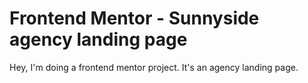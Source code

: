 # Frontend Mentor - Sunnyside agency landing page

Hey, I'm doing a frontend mentor project. It's an agency landing page. 


